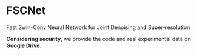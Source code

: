 # FSCNet
Fast Swin-Conv Neural Network for Joint Denoising and Super-resolution


**Considering security**, we provide the code and real experimental data on [**Google Drive**](https://drive.google.com/drive/folders/1dpSWJO_8X23ksm7bFLhsKzXS3w97S-ym). 
